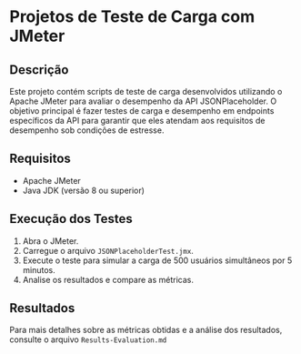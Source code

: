 # Projetos de Teste de Carga com JMeter

## Descrição

Este projeto contém scripts de teste de carga desenvolvidos utilizando o Apache JMeter para avaliar o desempenho da API JSONPlaceholder. O objetivo principal é fazer testes de carga e desempenho em endpoints específicos da API para garantir que eles atendam aos requisitos de desempenho sob condições de estresse.

## Requisitos

- Apache JMeter
- Java JDK (versão 8 ou superior)

## Execução dos Testes

1. Abra o JMeter.
2. Carregue o arquivo `JSONPlaceholderTest.jmx`.
3. Execute o teste para simular a carga de 500 usuários simultâneos por 5 minutos.
4. Analise os resultados e compare as métricas.

## Resultados

Para mais detalhes sobre as métricas obtidas e a análise dos resultados, consulte o arquivo `Results-Evaluation.md`